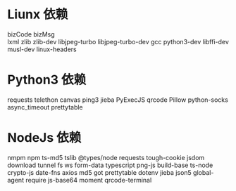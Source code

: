 #  Liunx 依赖
bizCode
bizMsg  
lxml
zlib
zlib-dev
libjpeg-turbo
libjpeg-turbo-dev
gcc
python3-dev
libffi-dev
musl-dev
linux-headers

#  Python3 依赖
<!-- pip3 install  -->
requests
telethon
canvas
ping3
jieba
PyExecJS
qrcode 
Pillow
python-socks
async_timeout
prettytable


#  NodeJs 依赖 
<!-- npm install -g -->
nmpm
npm
ts-md5
tslib
@types/node
requests
tough-cookie
jsdom
download
tunnel
fs
ws
form-data
typescript
png-js
build-base
ts-node
crypto-js
date-fns
axios
md5
got
prettytable
dotenv
jieba
json5
global-agent
require
js-base64
moment
qrcode-terminal
